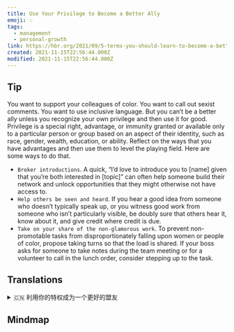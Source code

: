 ```yaml
---
title: Use Your Privilege to Become a Better Ally
emoji: 💡
tags:
  - management
  - personal-growth
link: https://hbr.org/2021/09/5-terms-you-should-learn-to-become-a-better-ally??utm_medium=email&utm_source=newsletter_daily&utm_campaign=mtod_notactsubs
created: 2021-11-15T22:56:44.000Z
modified: 2021-11-15T22:56:44.000Z
---
```


## Tip

You want to support your colleagues of color. You want to call out sexist comments. You want to use inclusive language. But you can’t be a better ally unless you recognize your own privilege and then use it for good. Privilege is a special right, advantage, or immunity granted or available only to a particular person or group based on an aspect of their identity, such as race, gender, wealth, education, or ability. Reflect on the ways that you have advantages and then use them to level the playing field. Here are some ways to do that.

- `Broker introductions`. A quick, “I’d love to introduce you to [name] given that you’re both interested in [topic]” can often help someone build their network and unlock opportunities that they might otherwise not have access to.
- `Help others be seen and heard`. If you hear a good idea from someone who doesn’t typically speak up, or you witness good work from someone who isn’t particularly visible, be doubly sure that others hear it, know about it, and give credit where credit is due.
- `Take on your share of the non-glamorous work`. To prevent non-promotable tasks from disproportionately falling upon women or people of color, propose taking turns so that the load is shared. If your boss asks for someone to take notes during the team meeting or for a volunteer to call in the lunch order, consider stepping up to the task.

## Translations

<details>
   <summary>🇨🇳 利用你的特权成为一个更好的盟友</summary>

你想支持有色人种的同事。 你想发出性别歧视的评论。 您希望使用非独占语言。 但是，除非你认识到自己的特权，并善用它，否则你不可能成为一个更好的盟友。 特权是基于种族、性别、财富、教育或能力等身份的一个方面而授予或仅授予特定个人或群体的一种特殊权利、优势或豁免。 反省一下你有哪些优势，然后用它们来平衡竞争环境。 有一些方法可以做到这一点。

— 代理介绍。简单地说一下，我很想把你介绍给[名字]，因为你们都对[话题]感兴趣，这通常可以帮助别人建立他们的关系网，并打开他们可能无法获得的机会。

- 帮助他人被看到和听到。 如果你听到的是一个不经常直言不讳的人的好点子，或者你目睹的是一个并不特别引人注目的人的好作品，那么要加倍确信其他人听到了这个点子，知道了这个点子，并在值得称赞的地方给予赞扬。

- 承担起你那份平淡无奇的工作。为了防止非晋升任务不成比例地落在女性或有色人种身上，建议轮流做，这样就能分担工作。如果你的老板要求有人在团队会议期间做记录，或者要求一名志愿者在午餐点餐时打电话通知，那么你可以考虑着手完成这项任务。

</details>

## Mindmap

![]()

